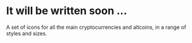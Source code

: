 # It will be written soon ...
A set of icons for all the main cryptocurrencies and altcoins, in a range of styles and sizes.
